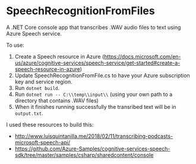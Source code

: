 # SpeechRecognitionFromFiles
A .NET Core console app that transcribes .WAV audio files to text using Azure Speech service.

To use:
1. Create a Speech resource in Azure (https://docs.microsoft.com/en-us/azure/cognitive-services/speech-service/get-started#create-a-speech-resource-in-azure)
2. Update SpeechRecognitionFromFile.cs to have your Azure subscription key and service region.
3. Run `dotnet build`.
4. Run `dotnet run -- C:\\temp\\input\\` (using your own path to a directory that contains .WAV files)
5. When it finishes running successfully the transribed text will be in `output.txt`.

I used these resources to build this:
* http://www.luisquintanilla.me/2018/02/11/transcribing-podcasts-microsoft-speech-api/
* https://github.com/Azure-Samples/cognitive-services-speech-sdk/tree/master/samples/csharp/sharedcontent/console
